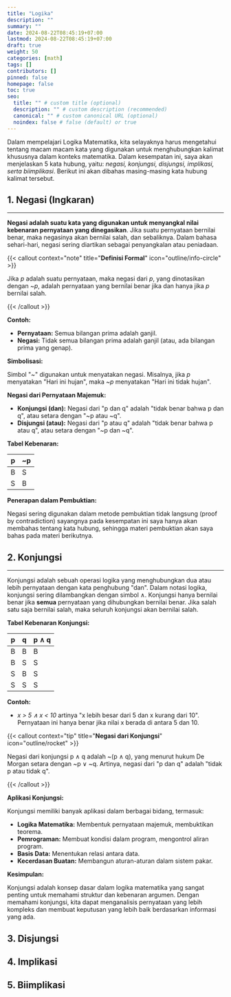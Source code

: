 ```yaml
---
title: "Logika"
description: ""
summary: ""
date: 2024-08-22T08:45:19+07:00
lastmod: 2024-08-22T08:45:19+07:00
draft: true
weight: 50
categories: [math]
tags: []
contributors: []
pinned: false
homepage: false
toc: true
seo:
  title: "" # custom title (optional)
  description: "" # custom description (recommended)
  canonical: "" # custom canonical URL (optional)
  noindex: false # false (default) or true
---
```

Dalam mempelajari Logika Matematika, kita selayaknya harus mengetahui tentang macam macam kata yang digunakan untuk menghubungkan kalimat khususnya dalam konteks matematika. Dalam kesempatan ini, saya akan menjelaskan 5 kata hubung, yaitu: *negasi, konjungsi, disjungsi, implikasi, serta biimplikasi*. Berikut ini akan dibahas masing-masing kata hubung kalimat tersebut.

## 1. Negasi (Ingkaran)
---
 <!-- arti dalam bahasa inggris: "The negation of a statement is the denial of the truth value of the statement itself" -->

**Negasi adalah suatu kata yang digunakan untuk menyangkal nilai kebenaran pernyataan yang dinegasikan**. Jika suatu pernyataan bernilai benar, maka negasinya akan bernilai salah, dan sebaliknya. Dalam bahasa sehari-hari, negasi sering diartikan sebagai penyangkalan atau peniadaan.

{{< callout context="note" title="**Definisi Formal**" icon="outline/info-circle" >}}

Jika *p* adalah suatu pernyataan, maka negasi dari *p*, yang dinotasikan dengan ~*p*, adalah pernyataan yang bernilai benar jika dan hanya jika *p* bernilai salah.

{{< /callout >}}

**Contoh:**

* **Pernyataan:** Semua bilangan prima adalah ganjil.
* **Negasi:** Tidak semua bilangan prima adalah ganjil (atau, ada bilangan prima yang genap).

**Simbolisasi:**

Simbol "~" digunakan untuk menyatakan negasi. Misalnya, jika *p* menyatakan "Hari ini hujan", maka ~*p* menyatakan "Hari ini tidak hujan".

**Negasi dari Pernyataan Majemuk:**

* **Konjungsi (dan):** Negasi dari "p dan q" adalah "tidak benar bahwa p dan q", atau setara dengan "~p atau ~q".
* **Disjungsi (atau):** Negasi dari "p atau q" adalah "tidak benar bahwa p atau q", atau setara dengan "~p dan ~q".

**Tabel Kebenaran:**

| p   | ~p  |
|-----|-----|
| B   | S   |
| S   | B   |

**Penerapan dalam Pembuktian:**

Negasi sering digunakan dalam metode pembuktian tidak langsung (proof by contradiction) sayangnya pada kesempatan ini saya hanya akan membahas tentang kata hubung, sehingga materi pembuktian akan saya bahas pada materi berikutnya.

## 2. Konjungsi
---

Konjungsi adalah sebuah operasi logika yang menghubungkan dua atau lebih pernyataan dengan kata penghubung "dan". Dalam notasi logika, konjungsi sering dilambangkan dengan simbol ∧. Konjungsi hanya bernilai benar jika **semua** pernyataan yang dihubungkan bernilai benar. Jika salah satu saja bernilai salah, maka seluruh konjungsi akan bernilai salah.

**Tabel Kebenaran Konjungsi:**

| p   | q   | p ∧ q |
|---|---|---|
| B   | B   | B   |
| B   | S   | S   |
| S   | B   | S   |
| S   | S   | S   |

**Contoh:**

- *x > 5 ∧ x < 10* artinya "x lebih besar dari 5 dan x kurang dari 10". Pernyataan ini hanya benar jika nilai x berada di antara 5 dan 10.

{{< callout context="tip" title="**Negasi dari Konjungsi**" icon="outline/rocket" >}}

Negasi dari konjungsi p ∧ q adalah ~(p ∧ q), yang menurut hukum De Morgan setara dengan ~p ∨ ~q. Artinya, negasi dari "p dan q" adalah "tidak p atau tidak q".

{{< /callout >}}

**Aplikasi Konjungsi:**

Konjungsi memiliki banyak aplikasi dalam berbagai bidang, termasuk:

* **Logika Matematika:** Membentuk pernyataan majemuk, membuktikan teorema.
* **Pemrograman:** Membuat kondisi dalam program, mengontrol aliran program.
* **Basis Data:** Menentukan relasi antara data.
* **Kecerdasan Buatan:** Membangun aturan-aturan dalam sistem pakar.

**Kesimpulan:**

Konjungsi adalah konsep dasar dalam logika matematika yang sangat penting untuk memahami struktur dan kebenaran argumen. Dengan memahami konjungsi, kita dapat menganalisis pernyataan yang lebih kompleks dan membuat keputusan yang lebih baik berdasarkan informasi yang ada.

## 3. Disjungsi

## 4. Implikasi

## 5. Biimplikasi
